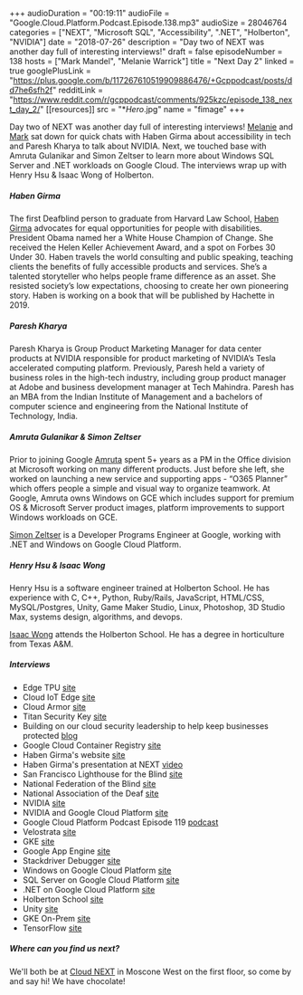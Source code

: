 +++
audioDuration = "00:19:11"
audioFile = "Google.Cloud.Platform.Podcast.Episode.138.mp3"
audioSize = 28046764 
categories = ["NEXT", "Microsoft SQL", "Accessibility", ".NET", "Holberton", "NVIDIA"]
date = "2018-07-26"
description = "Day two of NEXT was another day full of interesting interviews!"
draft = false
episodeNumber = 138
hosts = ["Mark Mandel", "Melanie Warrick"]
title = "Next Day 2"
linked = true
googlePlusLink = "https://plus.google.com/b/117267610519909886476/+Gcppodcast/posts/dd7he6sfh2f"
redditLink = "https://www.reddit.com/r/gcppodcast/comments/925kzc/episode_138_next_day_2/"
[[resources]]
  src = "**Hero*.jpg"
  name = "fimage"
+++

Day two of NEXT was another day full of interesting interviews! [Melanie](https://twitter.com/nyghtowl) and [Mark](https://twitter.com/Neurotic) sat down for quick chats with Haben Girma about accessibility in tech and Paresh Kharya to talk about NVIDIA. Next, we touched base with Amruta Gulanikar and Simon Zeltser to learn more about Windows SQL Server and .NET workloads on Google Cloud. The interviews wrap up with Henry Hsu & Isaac Wong of Holberton.

<!--more-->

##### Haben Girma

The first Deafblind person to graduate from Harvard Law School, [Haben Girma](https://twitter.com/HabenGirma) advocates for equal opportunities for people with disabilities. President Obama named her a White House Champion of Change. She received the Helen Keller Achievement Award, and a spot on Forbes 30 Under 30. Haben travels the world consulting and public speaking, teaching clients the benefits of fully accessible products and services. She’s a talented storyteller who helps people frame difference as an asset. She resisted society’s low expectations, choosing to create her own pioneering story. Haben is working on a book that will be published by Hachette in 2019.

##### Paresh Kharya 

Paresh Kharya is Group Product Marketing Manager for data center products at NVIDIA responsible for product marketing of NVIDIA’s Tesla accelerated computing platform. Previously, Paresh held a variety of business roles in the high-tech industry, including group product manager at Adobe and business development manager at Tech Mahindra. Paresh has an MBA from the Indian Institute of Management and a bachelors of computer science and engineering from the National Institute of Technology, India.

##### Amruta Gulanikar & Simon Zeltser

Prior to joining Google [Amruta](https://twitter.com/AmrutaGulanikar) spent 5+ years as a PM in the Office division at Microsoft working on many different products. Just before she left, she worked on launching a new service and supporting apps - “O365 Planner” which offers people a simple and visual way to organize teamwork.
At Google, Amruta owns Windows on GCE which includes support for premium OS & Microsoft Server product images, platform improvements to support Windows workloads on GCE.

[Simon Zeltser](https://twitter.com/simon_zeltser) is a Developer Programs Engineer at Google, working with .NET and Windows on Google Cloud Platform.

##### Henry Hsu & Isaac Wong

Henry Hsu is a software engineer trained at Holberton School. He has experience with C, C++, Python, Ruby/Rails, JavaScript, HTML/CSS, MySQL/Postgres, Unity, Game Maker Studio, Linux, Photoshop, 3D Studio Max, systems design, algorithms, and devops.

[Isaac Wong](https://twitter.com/kyisaacwong) attends the Holberton School. He has a degree in horticulture from Texas A&M.

##### Interviews

* Edge TPU [site](https://cloud.google.com/edge-tpu/)
* Cloud IoT Edge [site](https://cloud.google.com/iot-edge/)
* Cloud Armor [site](https://cloud.google.com/armor/)
* Titan Security Key [site](https://cloud.google.com/security-key/) 
* Building on our cloud security leadership to help keep businesses protected [blog](https://www.blog.google/products/google-cloud/building-on-our-cloud-security-leadership-to-help-keep-businesses-protected/)
* Google Cloud Container Registry [site](https://cloud.google.com/container-registry/) 
* Haben Girma's website [site](https://habengirma.com)
* Haben Girma's presentation at NEXT [video](https://www.youtube.com/watch?v=ony1wb1DOKw)
* San Francisco Lighthouse for the Blind [site](http://lighthouse-sf.org)
* National Federation of the Blind [site](https://nfb.org)
* National Association of the Deaf [site](https://www.nad.org)
* NVIDIA [site](http://www.nvidia.com/page/home.html)
* NVIDIA and Google Cloud Platform [site](https://cloud.google.com/nvidia/)
* Google Cloud Platform Podcast Episode 119 [podcast](https://www.gcppodcast.com/post/episode-119-nvidia-and-deep-learning-research-with-bryan-catanzaro/)
* Velostrata [site](https://velostrata.com/google/)
* GKE [site](https://cloud.google.com/kubernetes-engine/)
* Google App Engine [site](https://cloud.google.com/appengine/)
* Stackdriver Debugger [site](https://cloud.google.com/debugger/)
* Windows on Google Cloud Platform [site](https://cloud.google.com/windows/)
* SQL Server on Google Cloud Platform [site](https://cloud.google.com/sql-server/)
* .NET on Google Cloud Platform [site](https://cloud.google.com/dotnet/)
* Holberton School [site](https://www.holbertonschool.com/about)
* Unity [site](https://unity3d.com)
* GKE On-Prem [site](https://cloud.google.com/gke-on-prem/)
* TensorFlow [site](https://www.tensorflow.org)

##### Where can you find us next?

We'll both be at [Cloud NEXT](https://cloud.withgoogle.com/next18/sf/) in Moscone West on the first floor, so come by and say hi! We have chocolate!